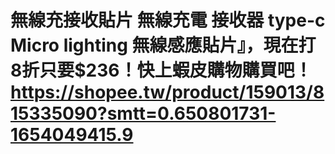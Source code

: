 # 無線充接收貼片 無線充電 接收器 type-c Micro lighting 無線感應貼片』，現在打8折只要$236！快上蝦皮購物購買吧！https://shopee.tw/product/159013/815335090?smtt=0.650801731-1654049415.9